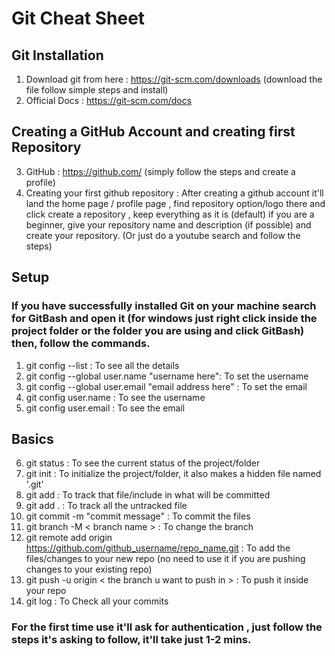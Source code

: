# Git Cheat Sheet

## Git Installation

1. Download git from here : https://git-scm.com/downloads (download the file follow simple steps and install)
2. Official Docs : https://git-scm.com/docs

## Creating a GitHub Account and creating first Repository

3. GitHub : https://github.com/ (simply follow the steps and create a profile)
4. Creating your first github repository : After creating a github account it'll land the home page / profile page , find repository option/logo there and click create a repository , keep everything as it is (default) if you are a beginner, give your repository name and description (if possible) and create your repository. (Or just do a youtube search and follow the steps)

## Setup

### If you have successfully installed Git on your machine search for GitBash and open it (for windows just right click inside the project folder or the folder you are using and click GitBash) then, follow the commands.

1. git config --list : To see all the details
2. git config --global user.name "username here": To set the username
3. git config --global user.email "email address here" : To set the email
4. git config user.name : To see the username
5. git config user.email : To see the email

## Basics

6. git status : To see the current status of the project/folder
7. git init : To initialize the project/folder, it also makes a hidden file named '.git'
8. git add <filename> : To track that file/include in what will be committed
9. git add . : To track all the untracked file
10. git commit -m "commit message" : To commit the files
11. git branch -M < branch name > : To change the branch
12. git remote add origin https://github.com/github_username/repo_name.git : To add the files/changes to your new repo (no need to use it if you are pushing changes to your existing repo)
13. git push -u origin < the branch u want to push in > : To push it inside your repo
14. git log : To Check all your commits

### For the first time use it'll ask for authentication , just follow the steps it's asking to follow, it'll take just 1-2 mins.
